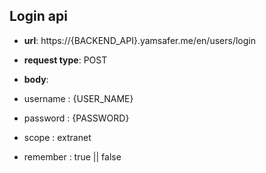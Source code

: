 ## Login api

* **url**:
https://{BACKEND_API}.yamsafer.me/en/users/login

* **request type**:
POST

* **body**:
* username : {USER_NAME}
* password : {PASSWORD}
* scope : extranet
* remember : true || false
